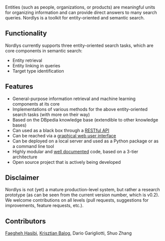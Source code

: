 Entities (such as people, organizations, or products) are meaningful units for organizing information and can provide direct answers to many search queries.  Nordlys is a toolkit for entity-oriented and semantic search. 


## Functionality

Nordlys currently supports three entity-oriented search tasks, which are core components in semantic search:

- Entity retrieval
- Entity linking in queries
- Target type identification


## Features

- General-purpose information retrieval and machine learning components at its core
- Implementations of various methods for the above entity-oriented search tasks (with more on their way)
- Based on the DBpedia knowledge base (extendible to other knowledge bases)
- Can used as a black box through a [RESTful API](http://api.nordlys.cc/)
- Can be reached via a [graphical web user interface](http://gui.nordlys.cc/)
- Can be deployed on a local server and used as a Python package or as a command line tool
- Highly modular and [well documented](http://nordlys.readthedocs.io/) code, based on a 3-tier architecture
- Open source project that is actively being developed


## Disclaimer

Nordlys is not (yet) a mature production-level system, but rather a research prototype (as can be seen from the current version number, which is v0.2).  We welcome contributions on all levels (pull requests, suggestions for improvements, feature requests, etc.).


## Contributors

[Faegheh Hasibi](http://hasibi.com/), [Krisztian Balog](krisztianbalog.com), Dario Garigliotti, Shuo Zhang
